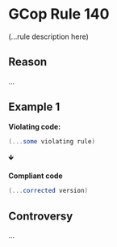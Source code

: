 # GCop Rule 140
(...rule description here)

## Reason
...

## Example 1
**Violating code:**
```csharp
(...some violating rule)
```
🡻

**Compliant code**
```csharp
(...corrected version)
```
 
 
 ## Controversy
...
